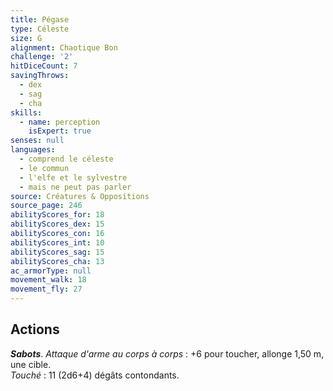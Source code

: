 ```yaml
---
title: Pégase
type: Céleste
size: G
alignment: Chaotique Bon
challenge: '2'
hitDiceCount: 7
savingThrows:
  - dex
  - sag
  - cha
skills:
  - name: perception
    isExpert: true
senses: null
languages:
  - comprend le céleste
  - le commun
  - l'elfe et le sylvestre
  - mais ne peut pas parler
source: Créatures & Oppositions
source_page: 246
abilityScores_for: 18
abilityScores_dex: 15
abilityScores_con: 16
abilityScores_int: 10
abilityScores_sag: 15
abilityScores_cha: 13
ac_armorType: null
movement_walk: 18
movement_fly: 27
---
```

## Actions
_**Sabots**_. _Attaque d'arme au corps à corps_ : +6 pour toucher, allonge 1,50 m, une cible.  
_Touché_ : 11 (2d6+4) dégâts contondants.
